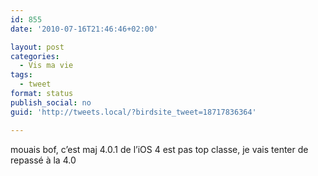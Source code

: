 ```yaml
---
id: 855
date: '2010-07-16T21:46:46+02:00'

layout: post
categories:
  - Vis ma vie
tags:
  - tweet
format: status
publish_social: no
guid: 'http://tweets.local/?birdsite_tweet=18717836364'

---
```


mouais bof, c’est maj 4.0.1 de l’iOS 4 est pas top classe, je vais tenter de repassé à la 4.0
